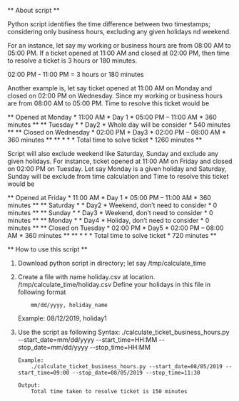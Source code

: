 ** About script **

Python script identifies the time difference between two timestamps; considering only business hours, excluding any given holidays nd weekend.

For an instance, let say my working or business hours are from 08:00 AM to 05:00 PM. If a ticket opened at 11:00 AM and closed at 02:00 PM, then time to resolve a ticket is 3 hours or 180 minutes.

02:00 PM - 11:00 PM = 3 hours or 180 minutes

Another example is, let say ticket opened at 11:00 AM on Monday and closed on 02:00 PM on Wednesday. Since my working or business hours are from 08:00 AM to 05:00 PM. Time to resolve this ticket would be

** Opened at Monday    * 11:00 AM    *	 Day 1  * 	05:00 PM – 11:00 AM          *	360 minutes **
** Tuesday	       *             *   Day2   *	Whole day will be consider   *	540 minutes **
** Closed on Wednesday * 02:00 PM    *	 Day3   *	02:00 PM – 08:00 AM	     *  360 minutes **
**		       *             *          *       Total time to solve ticket   * 1260 minutes **


Script will also exclude weekend like Saturday, Sunday and exclude any given holidays. For instance, ticket opened at 11:00 AM on Friday and closed on 02:00 PM on Tuesday. Let say Monday is a given holiday and Saturday, Sunday will be exclude from time calculation and Time to resolve this ticket would be

** Opened at Friday   *	11:00 AM    *	Day 1  * 	05:00 PM – 11:00 AM               *	360 minutes **
** Saturday	      *	            *   Day2   *	Weekend, don’t need to consider   *	  0 minutes **
** Sunday 	      *	            *   Day3   *	Weekend, don’t need to consider   *	  0 minutes **
** Monday 	      *	            *   Day4   *	Holiday, don’t need to consider   *	  0 minutes **
** Closed on Tuesday  *	02:00 PM    *	Day5   *	02:00 PM – 08:00 AM	          *     360 minutes **
**		      *	            *          *        Total time to solve ticket        *	720 minutes **


** How to use this script **

  1.	Download python script in directory; let say /tmp/calculate_time
  2.	Create a file with name holiday.csv at location.  /tmp/calculate_time/holiday.csv
  	    Define your holidays in this file in following format
        
                mm/dd/yyyy, holiday_name

        Example:
                08/12/2019, holiday1
  3.	Use the script as following
            Syntax:
                ./calculate_ticket_business_hours.py --start_date=mm/dd/yyyy --start_time=HH:MM --stop_date=mm/dd/yyyy --stop_time=HH:MM

            Example:
                ./calculate_ticket_business_hours.py --start_date=08/05/2019 --start_time=09:00 --stop_date=08/05/2019 --stop_time=11:30

            Output:
                Total time taken to resolve ticket is 150 minutes
